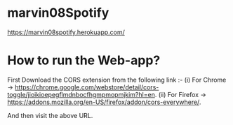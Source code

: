 # marvin08Spotify
https://marvin08spotify.herokuapp.com/

# How to run the Web-app?
First Download the CORS extension from the following link :- 
(i) For Chrome -> https://chrome.google.com/webstore/detail/cors-toggle/jioikioepegflmdnbocfhgmpmopmjkim?hl=en.
(ii) For Firefox -> https://addons.mozilla.org/en-US/firefox/addon/cors-everywhere/.

And then visit the above URL.
